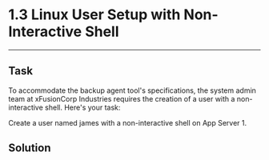 # 1.3 Linux User Setup with Non-Interactive Shell
---
## Task
To accommodate the backup agent tool's specifications, the system admin team at xFusionCorp Industries requires the creation of a user with a non-interactive shell. Here's your task:  
  
Create a user named james with a non-interactive shell on App Server 1.  
  
## Solution

